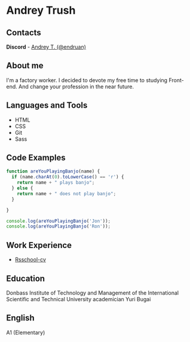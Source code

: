 # Andrey Trush

## Contacts
**Discord** - [Andrey T. (@endruan)](https://discordapp.com/users/endruan#9102)

## About me
I'm a factory worker. I decided to devote my free time to studying Front-end. And change your profession in the near future.

## Languages and Tools
* HTML
* CSS
* Git
* Sass

## Code Examples
```js
function areYouPlayingBanjo(name) {
  if (name.charAt(0).toLowerCase() == 'r') {
    return name + " plays banjo";
  } else {
    return name + " does not play banjo";
  }

}

console.log(areYouPlayingBanjo('Jon'));
console.log(areYouPlayingBanjo('Ron'));
```

## Work Experience

* [Rsschool-cv](https://github.com/endruan/rsschool-cv)

## Education
Donbass Institute of Technology and Management of the International Scientific and Technical University academician Yuri Bugai

## English
A1 (Elementary)